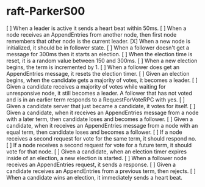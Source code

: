 ﻿# raft-ParkerS00
[ ] When a leader is active it sends a heart beat within 50ms.
[ ] When a node receives an AppendEntries from another node, then first node remembers that other node is the current leader.
[X] When a new node is initialized, it should be in follower state.
[ ] When a follower doesn't get a message for 300ms then it starts an election.
[ ] When the election time is reset, it is a random value between 150 and 300ms.
[ ] When a new election begins, the term is incremented by 1.
[ ] When a follower does get an AppendEntries message, it resets the election timer. 
[ ] Given an election begins, when the candidate gets a majority of votes, it becomes a leader. 
[ ] Given a candidate receives a majority of votes while waiting for unresponsive node, it still becomes a leader.
A follower that has not voted and is in an earlier term responds to a RequestForVoteRPC with yes. 
[ ] Given a candidate server that just became a candidate, it votes for itself.
[ ] Given a candidate, when it receives an AppendEntries message from a node with a later term, then candidate loses and becomes a follower.
[ ] Given a candidate, when it receives an AppendEntries message from a node with an equal term, then candidate loses and becomes a follower.
[ ] If a node receives a second request for vote for the same term, it should respond no. 
[ ] If a node receives a second request for vote for a future term, it should vote for that node.
[ ] Given a candidate, when an election timer expires inside of an election, a new election is started.
[ ] When a follower node receives an AppendEntries request, it sends a response.
[ ] Given a candidate receives an AppendEntries from a previous term, then rejects.
[ ] When a candidate wins an election, it immediately sends a heart beat.

